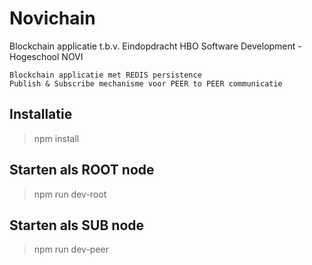 # Novichain
Blockchain applicatie t.b.v. Eindopdracht HBO Software Development - Hogeschool NOVI

```
Blockchain applicatie met REDIS persistence
Publish & Subscribe mechanisme voor PEER to PEER communicatie
```

## Installatie
> npm install

## Starten als ROOT node
> npm run dev-root

## Starten als SUB node
> npm run dev-peer

